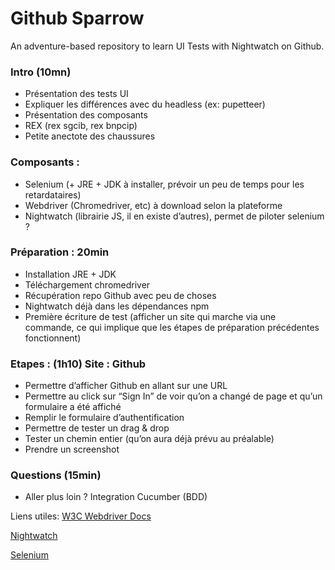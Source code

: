 # Github Sparrow
An adventure-based repository to learn UI Tests with Nightwatch on Github.

### Intro (10mn)
- Présentation des tests UI
- Expliquer les différences avec du headless (ex: pupetteer)
- Présentation des composants
- REX (rex sgcib, rex bnpcip)
- Petite anectote des chaussures

### Composants :
- Selenium (+ JRE + JDK à installer, prévoir un peu de temps pour les retardataires)
- Webdriver (Chromedriver, etc) à download selon la plateforme
- Nightwatch (librairie JS, il en existe d’autres), permet de piloter selenium ?

### Préparation : 20min
- Installation JRE + JDK
- Téléchargement chromedriver
- Récupération repo Github avec peu de choses
- Nightwatch déjà dans les dépendances npm
- Première écriture de test (afficher un site qui marche via une commande, ce qui implique que les étapes de préparation précédentes fonctionnent)

### Etapes : (1h10) Site : Github
- Permettre d’afficher Github en allant sur une URL
- Permettre au click sur “Sign In” de voir qu’on a changé de page et qu’un formulaire a été affiché
- Remplir le formulaire d’authentification
- Permettre de tester un drag & drop
- Tester un chemin entier (qu’on aura déjà prévu au préalable)
- Prendre un screenshot


### Questions (15min)
- Aller plus loin ? Integration Cucumber (BDD)

Liens utiles:
[W3C Webdriver Docs](https://www.w3.org/TR/webdriver/#character-types)

[Nightwatch](http://nightwatchjs.org/)

[Selenium](https://www.w3.org/TR/webdriver/#character-types)
